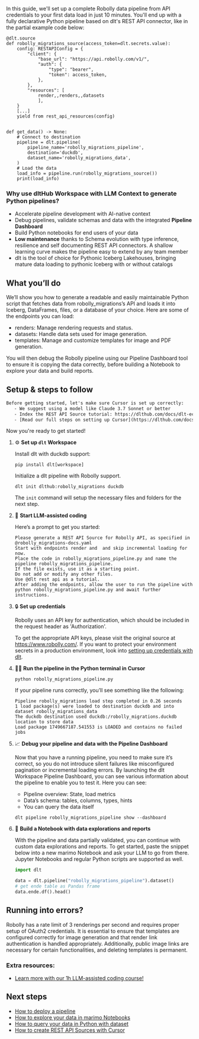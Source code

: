 In this guide, we'll set up a complete Robolly data pipeline from API credentials to your first data load in just 10 minutes. You'll end up with a fully declarative Python pipeline based on dlt's REST API connector, like in the partial example code below:

```python-outcome
@dlt.source
def robolly_migrations_source(access_token=dlt.secrets.value):
    config: RESTAPIConfig = {
        "client": {
            "base_url": "https://api.robolly.com/v1/",
            "auth": {
                "type": "bearer",
                "token": access_token,
            },
        },
        "resources": [
            render,,renders,,datasets
            ],
    }
    [...]
    yield from rest_api_resources(config)


def get_data() -> None:
    # Connect to destination
    pipeline = dlt.pipeline(
        pipeline_name='robolly_migrations_pipeline',
        destination='duckdb',
        dataset_name='robolly_migrations_data', 
    )
    # Load the data
    load_info = pipeline.run(robolly_migrations_source())
    print(load_info) 
```

### Why use dltHub Workspace with LLM Context to generate Python pipelines?

- Accelerate pipeline development with AI-native context
- Debug pipelines, validate schemas and data with the integrated **Pipeline Dashboard**
- Build Python notebooks for end users of your data
- **Low maintenance** thanks to Schema evolution with type inference, resilience and self documenting REST API connectors. A shallow learning curve makes the pipeline easy to extend by any team member
- dlt is the tool of choice for Pythonic Iceberg Lakehouses, bringing mature data loading to pythonic Iceberg with or without catalogs

## What you’ll do

We’ll show you how to generate a readable and easily maintainable Python script that fetches data from robolly_migrations’s API and loads it into Iceberg, DataFrames, files, or a database of your choice. Here are some of the endpoints you can load:

- renders: Manage rendering requests and status.
- datasets: Handle data sets used for image generation.
- templates: Manage and customize templates for image and PDF generation.

You will then debug the Robolly pipeline using our Pipeline Dashboard tool to ensure it is copying the data correctly, before building a Notebook to explore your data and build reports.

## Setup & steps to follow

```default
Before getting started, let's make sure Cursor is set up correctly:
   - We suggest using a model like Claude 3.7 Sonnet or better
   - Index the REST API Source tutorial: https://dlthub.com/docs/dlt-ecosystem/verified-sources/rest_api/ and add it to context as **@dlt rest api**
   - [Read our full steps on setting up Cursor](https://dlthub.com/docs/dlt-ecosystem/llm-tooling/cursor-restapi#23-configuring-cursor-with-documentation)
```

Now you're ready to get started!

1. ⚙️ **Set up `dlt` Workspace**
    
    Install dlt with duckdb support:
    ```shell
    pip install dlt[workspace]
    ```

    Initialize a dlt pipeline with Robolly support.
    ```shell
    dlt init dlthub:robolly_migrations duckdb
    ```

    The `init` command will setup the necessary files and folders for the next step.
    
2. 🤠 **Start LLM-assisted coding**
    
    Here’s a prompt to get you started:
    
    ```prompt
    Please generate a REST API Source for Robolly API, as specified in @robolly_migrations-docs.yaml 
    Start with endpoints render and  and skip incremental loading for now. 
    Place the code in robolly_migrations_pipeline.py and name the pipeline robolly_migrations_pipeline. 
    If the file exists, use it as a starting point. 
    Do not add or modify any other files. 
    Use @dlt rest api as a tutorial. 
    After adding the endpoints, allow the user to run the pipeline with python robolly_migrations_pipeline.py and await further instructions.
    ```

    
3. 🔒 **Set up credentials** 
    
    Robolly uses an API key for authentication, which should be included in the request header as 'Authorization'.
    
    To get the appropriate API keys, please visit the original source at https://www.robolly.com/.
    If you want to protect your environment secrets in a production environment, look into [setting up credentials with dlt](https://dlthub.com/docs/walkthroughs/add_credentials).
    
4. 🏃‍♀️ **Run the pipeline in the Python terminal in Cursor**
    
    ```shell
    python robolly_migrations_pipeline.py
    ```
    
    If your pipeline runs correctly, you’ll see something like the following:
    
    ```shell
    Pipeline robolly_migrations load step completed in 0.26 seconds
    1 load package(s) were loaded to destination duckdb and into dataset robolly_migrations_data
    The duckdb destination used duckdb:/robolly_migrations.duckdb location to store data
    Load package 1749667187.541553 is LOADED and contains no failed jobs
    ```
    
5. 📈 **Debug your pipeline and data with the Pipeline Dashboard**

    Now that you have a running pipeline, you need to make sure it’s correct, so you do not introduce silent failures like misconfigured pagination or incremental loading errors. By launching the dlt Workspace Pipeline Dashboard, you can see various information about the pipeline to enable you to test it. Here you can see:
    - Pipeline overview: State, load metrics
    - Data’s schema: tables, columns, types, hints
    - You can query the data itself
    
    ```shell
    dlt pipeline robolly_migrations_pipeline show --dashboard
    ```
    
6. 🐍 **Build a Notebook with data explorations and reports**

    With the pipeline and data partially validated, you can continue with custom data explorations and reports. To get started, paste the snippet below into a new marimo Notebook and ask your LLM to go from there. Jupyter Notebooks and regular Python scripts are supported as well.

    
    ```python
    import dlt

   data = dlt.pipeline("robolly_migrations_pipeline").dataset()
   # get ende table as Pandas frame
   data.ende.df().head()
    ```

## Running into errors?

Robolly has a rate limit of 3 renderings per second and requires proper setup of OAuth2 credentials. It is essential to ensure that templates are configured correctly for image generation and that render link authentication is handled appropriately. Additionally, public image links are necessary for certain functionalities, and deleting templates is permanent.

### Extra resources:

- [Learn more with our 1h LLM-assisted coding course!](https://www.youtube.com/watch?v=GGid70rnJuM)

## Next steps

- [How to deploy a pipeline](https://dlthub.com/docs/walkthroughs/deploy-a-pipeline)
- [How to explore your data in marimo Notebooks](https://dlthub.com/docs/general-usage/dataset-access/marimo)
- [How to query your data in Python with dataset](https://dlthub.com/docs/general-usage/dataset-access/dataset)
- [How to create REST API Sources with Cursor](https://dlthub.com/docs/dlt-ecosystem/llm-tooling/cursor-restapi)